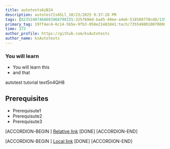 ```yaml
---
title: autotests6zB24
description: autotestIs65Ll_10/23/2025 9:37:28 PM
tags: [82352407468693968798155:325f896d-bad5-49ee-a4e6-518589778cd8/139269250608756787992873,197f4ec4-6c14-5b5e-9fb3-058e21403d41:tech/73554900100700000996,c1a376dd-ebd0-4787-804e-a23fef23ba06:4625ac99-30b5-4df6-a6c5-f840dd406e80/1bf8f1d5-d54a-41e0-b203-d94deae18a3c]
primary_tag: 197f4ec4-6c14-5b5e-9fb3-058e21403d41:tech/73554900100700000996/67838200100800006287
time: 373
author_profile: https://github.com/ksAutotests
author_name: ksAutotests
---
```

### You will learn
- You will learn this
- and that

autotest tutorial text5n4QH8

## Prerequisites
- Prerequisute1
- Prerequisute2
- Prerequisute3

[ACCORDION-BEGIN [](step)]
[Relative link](autotest_tutorialk7er00)
[DONE]
[ACCORDION-END]

[ACCORDION-BEGIN [](step)]
[Local link](http://localhost/index.html)
[DONE]
[ACCORDION-END]

